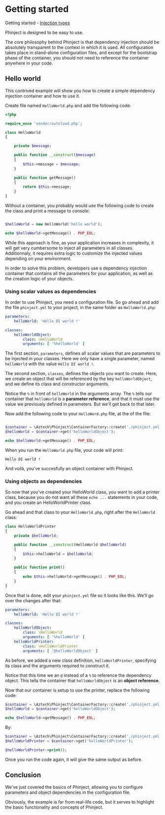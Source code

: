 # Getting started

Getting started - [Injection types](./02-Injection-types.md)

Phinject is designed to be easy to use.

The core philosophy behind Phinject is that dependency injection should be absolutely transparent to the context in which it is used. All configuration takes place in stand-alone configuration files, and except for the bootstrap phase of the container, you should not need to reference the container anywhere in your code.

## Hello world

This contrived example will show you how to create a simple dependency injection container and how to use it.

Create file named `HelloWorld.php` and add the following code:

```php
<?php

require_once 'vendor/autoload.php';

class HelloWorld
{

    private $message;

    public function __construct($message)
    {
        $this->message = $message;
    }

    public function getMessage()
    {
        return $this->message;
    }
}
```

Without a container, you probably would use the following code to create the class and print a message to console:

```php

$helloWorld = new HelloWorld('hello world');

echo $helloWorld->getMessage() . PHP_EOL;

```

While this approach is fine, as your application increases in complexity, it will get very cumbersome to inject all parameters in all classes. Additionnaly, it requires extra logic to customize the injected values depending on your environment.

In order to solve this problem, developers use a dependency injection container that contains all the parameters for your application, as well as the creation logic of your objects.

### Using scalar values as dependencies

In order to use Phinject, you need a configuration file. So go ahead and add the file `phinject.yml` to your project, in the same folder as `HelloWorld.php`:

```yaml
parameters:
    helloWorld: 'Hello DI world !'

classes:
    helloWorldObject:
        class: \HelloWorld
        arguments: [ '%helloWorld' ]
```

The first section, `parameters`, defines all scalar values that are parameters to be injected in your classes. Here we only have a single parameter, named `helloWorld` with the value `Hello DI world !`.

The second section, `classes`, defines the objects you want to create. Here, we create an object that will be referenced by the key `helloWorldObject`, and we define its class and constructor arguments.

Notice the `%` in front of `helloWorld` in the arguments array. The `%` tells our container that `helloWorld` is a **parameter reference**, and that it must use the value we previously defined in parameters. But we'll get back to that later.

Now add the following code to your `HelloWord.php` file, at the of the file:

```php

$container = \Aztech\Phinject\ContainerFactory::create('./phinject.yml');
$helloWorld = $container->get('helloWorldObject');

echo $helloWorld->getMessage() . PHP_EOL;
```

When you run the `HelloWorld.php` file, your code will print:

```
Hello DI world !
```

And voilà, you've succesfully an object container with Phinject.

### Using objects as dependencies

So now that you've created your HelloWorld class, you want to add a printer class, because you do not want all these `echo ...` statements in your code, and you create an HelloWorldPrinter class.

Go ahead and that class to your `HelloWorld.php`, right after the `HelloWorld` class:

```php
class HelloWorldPrinter
{
    private $helloWorld;

    public function __construct(HelloWorld $helloWorld)
    {
        $this->helloWorld = $helloWorld;
    }

    public function print()
    {
        echo $this->helloWorld->getMessage() . PHP_EOL;
    }
}
```

Once that is done, edit your `phinject.yml` file so it looks like this. We'll go over the changes after that:

```yaml
parameters:
    helloWorld: 'Hello DI world !'

classes:
    helloWorldObject:
        class: \HelloWorld
        arguments: [ '%helloWorld' ]
    helloWorldPrinter:
        class: \HelloWorldPrinter
        arguments: [ '@helloWorldObject' ]
```

As before, we added a new class definition, `helloWorldPrinter`, specifying its class and the arguments required to construct it.

Notice that this time we an `@` instead of a `%` to reference the dependency object. This tells the container that `helloWorldObject` is an **object reference**.

Now that our container is setup to use the printer, replace the following code:

```php
$container = \Aztech\Phinject\ContainerFactory::create('./phinject.yml');
$helloWorld = $container->get('helloWorldObject');

echo $helloWorld->getMessage() . PHP_EOL;
```

By:

```php
$container = \Aztech\Phinject\ContainerFactory::create('./phinject.yml');
$helloWorldPrinter = $container->get('helloWorldPrinter');

$helloWorldPrinter->print();
```

Once you run the code again, it will give the same output as before.

## Conclusion

We've just covered the basics of Phinject, allowing you to configure parameters and object dependencies in the configuration file.

Obviously, the example is far from real-life code, but it serves to highlight the basic functionality and concepts of Phinject.